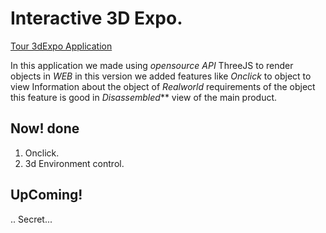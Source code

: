 Interactive 3D Expo.
==

[Tour 3dExpo Application](https://deeajith.github.io)

In this application we made using *_opensource_* _API_ ThreeJS to render objects in *WEB* in this version we added features 
like *_Onclick_* to object to view Information about the object of _Realworld_ requirements of the object this feature is
good in _Disassembled_** view of the main product.

Now! done
---
1. Onclick.
2. 3d Environment control.

UpComing!
---
..
Secret...

